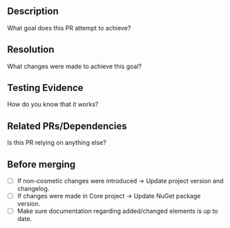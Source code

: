 ## Description
What goal does this PR attempt to achieve?

## Resolution
What changes were made to achieve this goal?

## Testing Evidence
How do you know that it works?

## Related PRs/Dependencies
Is this PR relying on anything else?

## Before merging
- [ ] If non-cosmetic changes were introduced -> Update project version and changelog.
- [ ] If changes were made in Core project -> Update NuGet package version.
- [ ] Make sure documentation regarding added/changed elements is up to date.